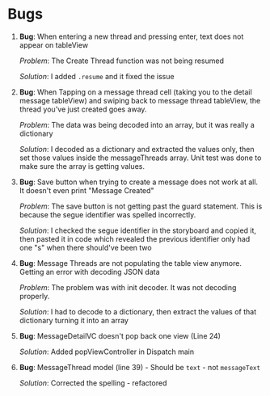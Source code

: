 # Bugs

1. **Bug**: When entering a new thread and pressing enter, text does not appear on tableView
	
	_Problem_: The Create Thread function was not being resumed

	_Solution_: I added `.resume` and it fixed the issue

2. **Bug**: When Tapping on a message thread cell (taking you to the detail message tableView) and swiping back to message thread tableView, 		the thread you've just created goes away.

	_Problem_: The data was being decoded into an array, but it was really a dictionary

	_Solution_: I decoded as a dictionary and extracted the values only, then set those values inside the messageThreads array. Unit test was done to make sure the array is getting values.

3. **Bug**: Save button when trying to create a message does not work at all. It doesn't even print "Message Created"

	_Problem_: The save button is not getting past the guard statement. This is because the segue identifier was spelled incorrectly.

	_Solution_: I checked the segue identifier in the storyboard and copied it, then pasted it in code which revealed the previous identifier
	only had one "s" when there should've been two

4. **Bug**: Message Threads are not populating the table view anymore. Getting an error with decoding JSON data

	_Problem_: The problem was with init decoder. It was not decoding properly.

	_Solution_: I had to decode to a dictionary, then extract the values of that dictionary turning it into an array

5. **Bug**: MessageDetailVC doesn't pop back one view (Line 24)

	_Solution_: Added popViewController in Dispatch main 


6. **Bug**: MessageThread model (line 39) - Should be `text` - not `messageText`

	_Solution_: Corrected the spelling - refactored